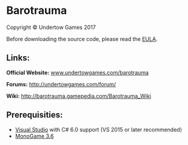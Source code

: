 # Barotrauma

Copyright © Undertow Games 2017

Before downloading the source code, please read the [EULA](EULA.txt).

## Links:

**Official Website:** www.undertowgames.com/barotrauma

**Forums:** http://undertowgames.com/forum/

**Wiki:** http://barotrauma.gamepedia.com/Barotrauma_Wiki

## Prerequisities:
- [Visual Studio](https://www.visualstudio.com/vs/community/) with C# 6.0 support (VS 2015 or later recommended)
- [MonoGame 3.6](http://www.monogame.net/downloads/)
